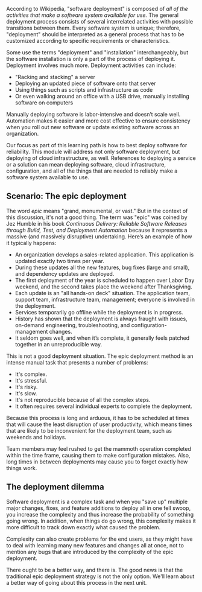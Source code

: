 According to Wikipedia, "software deployment" is composed of _all of the activities that make a software system available for use._ The general deployment process consists of several interrelated activities with possible transitions between them. Every software system is unique; therefore, "deployment" should be interpreted as a general process that has to be customized according to specific requirements or characteristics.

Some use the terms "deployment" and "installation" interchangeably, but the software installation is only a part of the process of deploying it. Deployment involves much more. Deployment activities can include:

- "Racking and stacking" a server
- Deploying an updated piece of software onto that server
- Using things such as scripts and infrastructure as code
- Or even walking around an office with a USB drive, manually installing software on computers

Manually deploying software is labor-intensive and doesn’t scale well. Automation makes it easier and more cost effective to ensure consistency when you roll out new software or update existing  software across an organization.

Our focus as part of this learning path is how to best deploy software for reliability. This module will address not only software deployment, but deploying of cloud infrastructure, as well. References to deploying a service or a solution can mean deploying software, cloud infrastructure, configuration, and all of the things that are needed to reliably make a software system available to use.

## Scenario: The epic deployment

The word _epic_ means "grand, monumental, or vast." But in the context of this discussion, it's not a good thing. The term was "epic" was coined by Jez Humble in his book _Continuous Delivery:  Reliable Software Releases through Build, Test, and Deployment Automation_ because it represents a massive (and massively disruptive) undertaking. Here’s an example of how it typically happens:

- An organization develops a sales-related application. This application is updated exactly two times per year.
- During these updates all the new features, bug fixes (large and small), and dependency updates are deployed.
- The first deployment of the year is scheduled to happen over Labor Day weekend, and the second takes place the weekend after Thanksgiving.
- Each update is an "all hands-on deck" situation. The application team, support team, infrastructure team, management; everyone is involved in the deployment.
- Services temporarily go offline while the deployment is in progress.
- History has shown that the deployment is always fraught with issues, on-demand engineering, troubleshooting, and configuration-management changes.
- It seldom goes well, and when it’s complete, it generally feels patched together in an unreproducible way.

This is not a good deployment situation. The epic deployment method is an intense manual task that presents a number of problems:

- It's complex.
- It's stressful.
- It's risky.
- It's slow.
- It's not reproducible because of all the complex steps.
- It often requires several individual experts to complete the deployment.

Because this process is long and arduous, it has to be scheduled at times that will cause the least disruption of user productivity, which means times that are likely to be inconvenient for the deployment team, such as weekends and holidays.

Team members may feel rushed to get the mammoth operation completed within the time frame, causing them to make configuration mistakes. Also, long times in between deployments may cause you to forget exactly how things work.

## The deployment dilemma

Software deployment is a complex task and when you "save up" multiple major changes, fixes, and feature additions to deploy all in one fell swoop, you increase the complexity and thus increase the probability of something going wrong. In addition, when things do go wrong, this complexity makes it more difficult to track down exactly what caused the problem.

Complexity can also create problems for the end users, as they might have to deal with learning many new features and changes all at once, not to mention any bugs that are introduced by the complexity of the epic deployment.

There ought to be a better way, and there is. The good news is that the traditional epic deployment strategy is not the only option. We'll learn about a better way of going about this process in the next unit.
